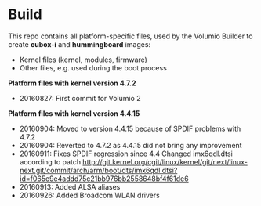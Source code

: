 Build
=====

This repo contains all platform-specific files, used by the Volumio Builder to create **cubox-i** and **hummingboard** images:

- Kernel files (kernel, modules, firmware)
- Other files, e.g. used during the boot process

**Platform files with kernel version 4.7.2**
- 20160827: First commit for Volumio 2

**Platform files with kernel version 4.4.15**
- 20160904: Moved to version 4.4.15 because of SPDIF problems with 4.7.2
- 20160904: Reverted to 4.7.2 as 4.4.15 did not bring any improvement
- 20160911: Fixes SPDIF regression since 4.4
            Changed imx6qdl.dtsi according to patch 
            http://git.kernel.org/cgit/linux/kernel/git/next/linux-next.git/commit/arch/arm/boot/dts/imx6qdl.dtsi?id=f065e9e4addd75c21bb976bb2558648bf4f61de6
- 20160913: Added ALSA aliases            
- 20160926: Added Broadcom WLAN drivers

